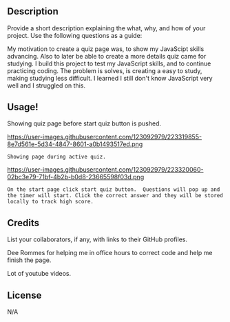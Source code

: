 
# <Module4>

## Description

Provide a short description explaining the what, why, and how of your project. Use the following questions as a guide:

My motivation to create a quiz page was, to show my JavaScipt skills advancing. Also to later be able to create a more details quiz came for studying.
I build this project to test my JavaScript skills, and to continue practicing coding.
The problem is solves, is creating a easy to study, making studying less difficult.
I learned I still don't know JavaScript very well and I struggled on this. 



## Usage!
    
  Showing quiz page before start quiz button is pushed. 
    
 https://user-images.githubusercontent.com/123092979/223319855-8e7d561e-5d34-4847-8601-a0b1493517ed.png

    Showing page during active quiz.
    
 https://user-images.githubusercontent.com/123092979/223320060-02bc3e79-71bf-4b2b-b0d8-23665598f03d.png
    
    On the start page click start quiz button.  Questions will pop up and the timer will start. Click the correct answer and they will be stored locally to track high score.


## Credits

List your collaborators, if any, with links to their GitHub profiles.
    
Dee Rommes for helping me in office hours to correct code and help me finish the page.
    
Lot of youtube videos.

## License

N/A


